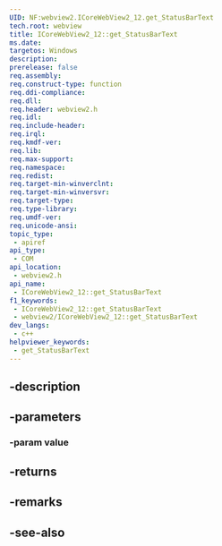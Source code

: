 ```yaml
---
UID: NF:webview2.ICoreWebView2_12.get_StatusBarText
tech.root: webview
title: ICoreWebView2_12::get_StatusBarText
ms.date: 
targetos: Windows
description: 
prerelease: false
req.assembly: 
req.construct-type: function
req.ddi-compliance: 
req.dll: 
req.header: webview2.h
req.idl: 
req.include-header: 
req.irql: 
req.kmdf-ver: 
req.lib: 
req.max-support: 
req.namespace: 
req.redist: 
req.target-min-winverclnt: 
req.target-min-winversvr: 
req.target-type: 
req.type-library: 
req.umdf-ver: 
req.unicode-ansi: 
topic_type:
 - apiref
api_type:
 - COM
api_location:
 - webview2.h
api_name:
 - ICoreWebView2_12::get_StatusBarText
f1_keywords:
 - ICoreWebView2_12::get_StatusBarText
 - webview2/ICoreWebView2_12::get_StatusBarText
dev_langs:
 - c++
helpviewer_keywords:
 - get_StatusBarText
---
```


## -description

## -parameters

### -param value

## -returns

## -remarks

## -see-also

